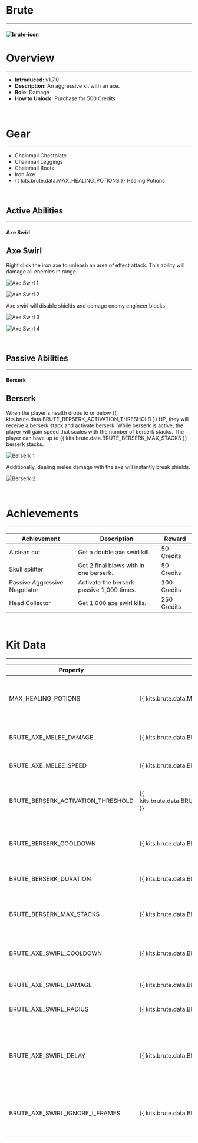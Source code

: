 
# Brute

***

#### ![brute-icon](../assets/kits/brute/brute-icon.jpg)

# Overview
***
- **Introduced:** v1.7.0
- **Description:** An aggressive kit with an axe.
- **Role:** Damage
- **How to Unlock:** Purchase for 500 Credits

<br />  

# Gear
***
- Chainmail Chestplate
- Chainmail Leggings
- Chainmail Boots
- Iron Axe
- {{ kits.brute.data.MAX_HEALING_POTIONS }} Healing Potions


<br />  

## Active Abilities
***
<!-- tabs:start -->
#### **Axe Swirl**
## Axe Swirl
Right click the iron axe to unleash an area of effect attack. This ability will damage all enemies in range. 

![Axe Swirl 1](../assets/kits/brute/Brute%20-%20Axe%20Swirl%201.gif)

![Axe Swirl 2](../assets/kits/brute/Brute%20-%20Axe%20Swirl%202.gif)

Axe swirl will disable shields and damage enemy engineer blocks.

![Axe Swirl 3](../assets/kits/brute/Brute%20-%20Axe%20Swirl%20Break%20Shields.gif)

![Axe Swirl 4](../assets/kits/brute/Brute%20-%20Axe%20Swirl%20Break%20Engineer%20Blocks.gif)

<!-- tabs:end -->
<br /> 

## Passive Abilities
***
<!-- tabs:start -->
#### **Berserk**
## Berserk
When the player's health drops to or below {{ kits.brute.data.BRUTE_BERSERK_ACTIVATION_THRESHOLD }} HP, they will receive a berserk stack and activate berserk. While berserk is active, the player will gain speed that scales with the number of berserk stacks. The player can have up to {{ kits.brute.data.BRUTE_BERSERK_MAX_STACKS }} berserk stacks.

![Berserk 1](../assets/kits/brute/Brute%20-%20Berserk%20Speed.gif)

Additionally, dealing melee damage with the axe will instantly break shields.

![Berserk 2](../assets/kits/brute/Brute%20-%20Berserk%20Break%20Shield.gif)

<!-- tabs:end -->
<br />  

# Achievements
***

| Achievement | Description | Reward |
| ----------- | ----------- | ------ |
| A clean cut | Get a double axe swirl kill. | 50 Credits |
| Skull splitter | Get 2 final blows with in one berserk. | 50 Credits |
| Passive Aggressive Negotiator | Activate the berserk passive 1,000 times. | 100 Credits|
| Head Collector | Get 1,000 axe swirl kills. | 250 Credits |

<br />  

# Kit Data
***

| Property | Value | Description |
|----------|-------|-------------|
| MAX_HEALING_POTIONS | {{ kits.brute.data.MAX_HEALING_POTIONS }} | Maximum number of healing potions the player can carry. |
| BRUTE_AXE_MELEE_DAMAGE | {{ kits.brute.data.BRUTE_AXE_MELEE_DAMAGE }} | The base melee damage of the axe. |
| BRUTE_AXE_MELEE_SPEED | {{ kits.brute.data.BRUTE_AXE_MELEE_SPEED }} | The base melee speed of the axe. |
| BRUTE_BERSERK_ACTIVATION_THRESHOLD | {{ kits.brute.data.BRUTE_BERSERK_ACTIVATION_THRESHOLD }} | The threshold at which the Berserk ability will trigger. (1hp = 0.5 hearts) |
| BRUTE_BERSERK_COOLDOWN | {{ kits.brute.data.BRUTE_BERSERK_COOLDOWN }} | The cooldown, in ticks, of the Berserk ability. |
| BRUTE_BERSERK_DURATION | {{ kits.brute.data.BRUTE_BERSERK_DURATION }} | The duration, in ticks, of the Berserk ability. |
| BRUTE_BERSERK_MAX_STACKS | {{ kits.brute.data.BRUTE_BERSERK_MAX_STACKS }} | The maximum number of Berserk ability stacks. |
| BRUTE_AXE_SWIRL_COOLDOWN | {{ kits.brute.data.BRUTE_AXE_SWIRL_COOLDOWN }} | The cooldown, in ticks, of the Axe Swirl ability. |
| BRUTE_AXE_SWIRL_DAMAGE | {{ kits.brute.data.BRUTE_AXE_SWIRL_DAMAGE }} | The damage of the Axe Swirl ability. |
| BRUTE_AXE_SWIRL_RADIUS | {{ kits.brute.data.BRUTE_AXE_SWIRL_RADIUS }} | The radius of the Axe Swirl ability. |
| BRUTE_AXE_SWIRL_DELAY | {{ kits.brute.data.BRUTE_AXE_SWIRL_DELAY }} | The delay, in ticks, between activating the Axe Swirl ability and the ability dealing damage. |
| BRUTE_AXE_SWIRL_IGNORE_I_FRAMES | {{ kits.brute.data.BRUTE_AXE_SWIRL_IGNORE_I_FRAMES }} | Determines if the Axe Swirl ability should ignore invulnerability frames. |
